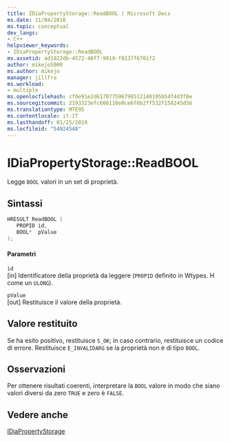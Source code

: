 ```yaml
---
title: IDiaPropertyStorage::ReadBOOL | Microsoft Docs
ms.date: 11/04/2016
ms.topic: conceptual
dev_langs:
- C++
helpviewer_keywords:
- IDiaPropertyStorage::ReadBOOL
ms.assetid: ad1822db-4572-48f7-9919-f8137f6701f2
author: mikejo5000
ms.author: mikejo
manager: jillfra
ms.workload:
- multiple
ms.openlocfilehash: cf0e91e2d617877596798512140195b54f4d3f8e
ms.sourcegitcommit: 2193323efc608118e0ce6f6b2ff532f158245d56
ms.translationtype: MTE95
ms.contentlocale: it-IT
ms.lasthandoff: 01/25/2019
ms.locfileid: "54924548"
---
```

# <a name="idiapropertystoragereadbool"></a>IDiaPropertyStorage::ReadBOOL
Legge `BOOL` valori in un set di proprietà.  
  
## <a name="syntax"></a>Sintassi  
  
```C++  
HRESULT ReadBOOL (   
   PROPID id,  
   BOOL*  pValue  
);  
```  
  
#### <a name="parameters"></a>Parametri  
 `id`  
 [in] Identificatore della proprietà da leggere (`PROPID` definito in Wtypes. H come un `ULONG`).  
  
 `pValue`  
 [out] Restituisce il valore della proprietà.  
  
## <a name="return-value"></a>Valore restituito  
 Se ha esito positivo, restituisce `S_OK`; in caso contrario, restituisce un codice di errore. Restituisce `E_INVALIDARG` se la proprietà non è di tipo `BOOL`.  
  
## <a name="remarks"></a>Osservazioni  
 Per ottenere risultati coerenti, interpretare la `BOOL` valore in modo che siano valori diversi da zero `TRUE` e zero è `FALSE`.  
  
## <a name="see-also"></a>Vedere anche  
 [IDiaPropertyStorage](../../debugger/debug-interface-access/idiapropertystorage.md)